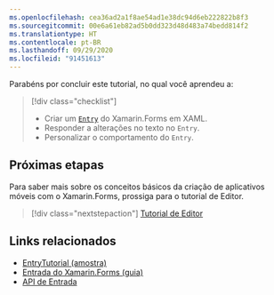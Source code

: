 ```yaml
---
ms.openlocfilehash: cea36ad2a1f8ae54ad1e38dc94d6eb222822b8f3
ms.sourcegitcommit: 00e6a61eb82ad5b0dd323d48d483a74bedd814f2
ms.translationtype: HT
ms.contentlocale: pt-BR
ms.lasthandoff: 09/29/2020
ms.locfileid: "91451613"
---
```

Parabéns por concluir este tutorial, no qual você aprendeu a:

> [!div class="checklist"]
>
> - Criar um [`Entry`](xref:Xamarin.Forms.Entry) do Xamarin.Forms em XAML.
> - Responder a alterações no texto no `Entry`.
> - Personalizar o comportamento do `Entry`.

## <a name="next-steps"></a>Próximas etapas

Para saber mais sobre os conceitos básicos da criação de aplicativos móveis com o Xamarin.Forms, prossiga para o tutorial de Editor.

> [!div class="nextstepaction"]
> [Tutorial de Editor](~/get-started/tutorials/editor/index.yml)

## <a name="related-links"></a>Links relacionados

- [EntryTutorial (amostra)](/samples/xamarin/xamarin-forms-samples/getstarted-tutorials-entrytutorial/)
- [Entrada do Xamarin.Forms (guia)](~/xamarin-forms/user-interface/text/entry.md)
- [API de Entrada](xref:Xamarin.Forms.Entry)